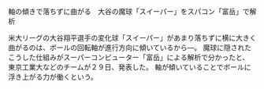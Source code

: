 軸の傾きで落ちずに曲がる　大谷の魔球「スイーパー」をスパコン「富岳」で解析

米大リーグの大谷翔平選手の変化球「スイーパー」があまり落ちずに横に大きく曲がるのは、ボールの回転軸が進行方向に傾いているから―。
魔球に隠されたこうした仕組みがスーパーコンピューター「富岳」による解析で分かったと、　東京工業大などのチームが２９日、発表した。
軸が傾いていることでボールに浮き上がる力が働くという。
